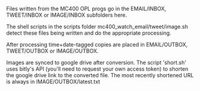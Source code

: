 
Files written from the MC400 OPL progs go in the EMAIL/INBOX, TWEET/INBOX or IMAGE/INBOX subfolders here.

The shell scripts in the scripts folder mc400_watch_email/tweet/image.sh detect these files being written and do the appropriate processing.

After processing time+date-tagged copies are placed in EMAIL/OUTBOX, TWEET/OUTBOX or IMAGE/OUTBOX.

Images are synced to google drive after conversion. The script 'short.sh' uses bitly's API (you'll need to request your own access token) to shorten the google drive link to the converted file. The most recently shortened URL is always in IMAGE/OUTBOX/latest.txt

